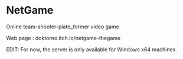 # NetGame
Online team-shooter-plate_former video game

Web page : doktorno.itch.io/netgame-thegame

EDIT: For now, the server is only available for Windows x64 machines.
